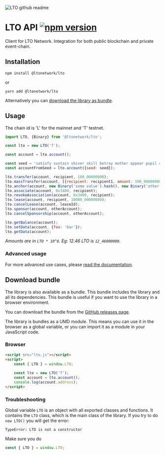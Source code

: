 ![LTO github readme](https://user-images.githubusercontent.com/100821/196711741-96cd4ba5-932a-4e95-b420-42d4d61c21fd.png)

# LTO API [![npm version](https://badge.fury.io/js/@ltonetwork%2Flto.svg)](https://badge.fury.io/js/@ltonetwork%2Flto)

Client for LTO Network. Integration for both public blockchain and private event-chain.

## Installation

```shell
npm install @ltonetwork/lto
```

or

```shell
yarn add @ltonetwork/lto
```

Alternatively you can [download the library as bundle](#download-bundle).

## Usage

The chain id is 'L' for the mainnet and 'T' testnet.

```js
import LTO, {Binary} from '@ltonetwork/lto';

const lto = new LTO('T');

const account = lto.account();

const seed = 'satisfy sustain shiver skill betray mother appear pupil coconut weasel firm top puzzle monkey seek';
const accountFromSeed = lto.account({seed: seed});

lto.transfer(account, recipient, 100_00000000);
lto.massTransfer(account, [{recipient: recipient1, amount: 100_00000000}, {recipient: recipient2, amount: 50_00000000}]);
lto.anchor(account, new Binary('some value').hash(), new Binary('other value').hash());
lto.associate(account, 0x3400, recipient);
lto.revokeAssociation(account, 0x3400, recipient);
lto.lease(account, recipient, 10000_00000000);
lto.cancelLease(account, leaseId);
lto.sponsor(account, otherAccount);
lto.cancelSponsorship(account, otherAccount);

lto.getBalance(account);
lto.setData(account, {foo: 'bar'});
lto.getData(account);
```

_Amounts are in `LTO * 10^8`. Eg: 12.46 LTO is `12_46000000`._

### Advanced usage

For more advanced use cases, please [read the documentation](https://docs.ltonetwork.com/libraries/javascript).

## Download bundle

The library is also available as a bundle. This bundle includes the library and all its dependencies. This bundle is
useful if you want to use the library in a browser environment.

You can download the bundle from the [GitHub releases page](https://github.com/ltonetwork/lto-api.js/releases).

The library is bundles as a UMD module. This means you can use it in the browser as a global variable, or you can
import it as a module in your JavaScript code.

### Browser

```html
<script src="lto.js"></script>
<script>
    const { LTO } = window.LTO;
    
    const lto = new LTO('T');
    const account = lto.account();
    console.log(account.address);
</script>
```

### Troubleshooting

Global variable `LTO` is an object with all exported classes and functions. It contains the `LTO` class,
which is the main class of the library. If you try to do `new LTO()` you will get the error:

    TypeError: LTO is not a constructor

Make sure you do

```js
const { LTO } = window.LTO;
```
